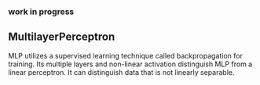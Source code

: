 ### work in progress

## MultilayerPerceptron

MLP utilizes a supervised learning technique called backpropagation for training.
Its multiple layers and non-linear activation distinguish MLP from a linear perceptron. 
It can distinguish data that is not linearly separable.
